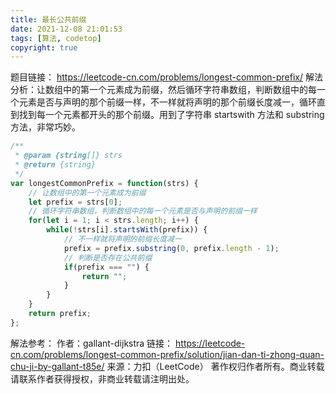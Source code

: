 ```yaml
---
title: 最长公共前缀
date: 2021-12-08 21:01:53
tags: [算法, codetop]
copyright: true
---
```

题目链接：
https://leetcode-cn.com/problems/longest-common-prefix/
解法分析：让数组中的第一个元素成为前缀，然后循环字符串数组，判断数组中的每一个元素是否与声明的那个前缀一样，不一样就将声明的那个前缀长度减一，循环直到找到每一个元素都开头的那个前缀。用到了字符串 startswith 方法和 substring 方法，非常巧妙。

```js
/**
 * @param {string[]} strs
 * @return {string}
 */
var longestCommonPrefix = function(strs) {
    // 让数组中的第一个元素成为前缀
    let prefix = strs[0];
    // 循环字符串数组，判断数组中的每一个元素是否与声明的前缀一样
    for(let i = 1; i < strs.length; i++) {
        while(!strs[i].startsWith(prefix)) {
            // 不一样就将声明的前缀长度减一
            prefix = prefix.substring(0, prefix.length - 1);
            // 判断是否存在公共前缀
            if(prefix === "") {
                return "";
            }
        }
    }
    return prefix;
};
```

解法参考：
作者：gallant-dijkstra
链接：
https://leetcode-cn.com/problems/longest-common-prefix/solution/jian-dan-ti-zhong-quan-chu-ji-by-gallant-t85e/
来源：力扣（LeetCode）
著作权归作者所有。商业转载请联系作者获得授权，非商业转载请注明出处。